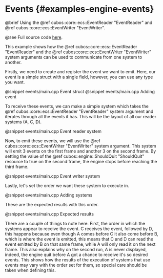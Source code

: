 # Events {#examples-engine-events}

@brief Using the @ref cubos::core::ecs::EventReader "EventReader" and @ref cubos::core::ecs::EventWriter "EventWriter".

@see Full source code [here](https://github.com/GameDevTecnico/cubos/tree/main/engine/samples/events).

This example shows how the @ref cubos::core::ecs::EventReader "EventReader" and the @ref cubos::core::ecs::EventWriter "EventWriter" system arguments can be used to communicate from one system to another.

Firstly, we need to create and register the event we want to emit. Here, our event is a simple struct with a single field, however, you can use any type you want.

@snippet events/main.cpp Event struct
@snippet events/main.cpp Adding event

To receive these events, we can make a simple system which takes the @ref cubos::core::ecs::EventReader "EventReader" system argument and iterates through all the events it has. This will be the layout of all our reader systems (A, C, D).

@snippet events/main.cpp Event reader system

Now, to emit these events, we will use the @ref cubos::core::ecs::EventWriter "EventWriter" system argument. This system will emit 3 events on the first frame and another 3 on the second frame. By setting the value of the @ref cubos::engine::ShouldQuit "ShouldQuit" resource to true on the second frame, the engine stops before reaching the third frame. 

@snippet events/main.cpp Event writer system

Lastly, let's set the order we want these system to execute in.

@snippet events/main.cpp Adding systems

These are the expected results with this order.

@snippet events/main.cpp Expected results

There are a couple of things to note here. First, the order in which the systems appear to receive the event. C receives the event, followed by D, this happens because even though A comes before C it also come before B, which is where the event is emitted, this means that C and D can read the event emitted by B on that same frame, while A will only read it on the next frame. This also explains why on the second run, A is never displayed, indeed, the engine quit before A got a chance to receive it's so desired events. This shows how the results of the execution of systems that use events may vary with the order set for them, so special care should be taken when defining this.